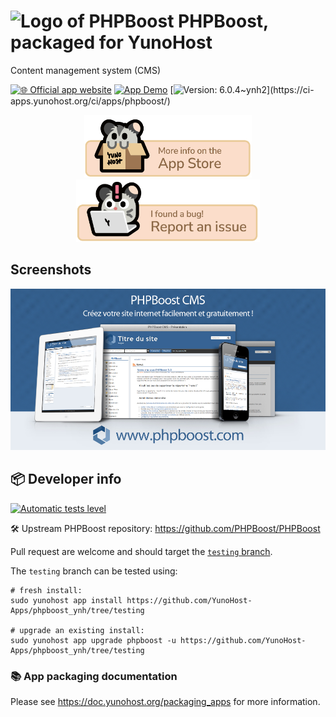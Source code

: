 <!--
N.B.: This README was automatically generated by <https://github.com/YunoHost/apps_tools/blob/main/readme_generator>
It shall NOT be edited by hand.
-->

<h1>
  <img src="https://raw.githubusercontent.com/YunoHost/apps/main/logos/phpboost.png" width="32px" alt="Logo of PHPBoost">
  PHPBoost, packaged for YunoHost
</h1>

Content management system (CMS)

[![🌐 Official app website](https://img.shields.io/badge/Official_app_website-darkgreen?style=for-the-badge)](https://www.phpboost.com/)
[![App Demo](https://img.shields.io/badge/App_Demo-blue?style=for-the-badge)](https://demo.phpboost.com/)
[![Version: 6.0.4~ynh2](https://img.shields.io/badge/Version-6.0.4~ynh2-rgb(18,138,11)?style=for-the-badge)](https://ci-apps.yunohost.org/ci/apps/phpboost/)

<div align="center">
<a href="https://apps.yunohost.org/app/phpboost"><img height="100px" src="https://github.com/YunoHost/yunohost-artwork/raw/refs/heads/main/badges/neopossum-badges/badge_more_info_on_the_appstore.svg"/></a>
<a href="https://github.com/YunoHost-Apps/phpboost_ynh/issues"><img height="100px" src="https://github.com/YunoHost/yunohost-artwork/raw/refs/heads/main/badges/neopossum-badges/badge_report_an_issue.svg"/></a>
</div>


## Screenshots
![Screenshot of PHPBoost](./doc/screenshots/screenshot.png)

## 📦 Developer info

[![Automatic tests level](https://apps.yunohost.org/badge/cilevel/phpboost)](https://ci-apps.yunohost.org/ci/apps/phpboost/)

🛠️ Upstream PHPBoost repository: <https://github.com/PHPBoost/PHPBoost>

Pull request are welcome and should target the [`testing` branch](https://github.com/YunoHost-Apps/phpboost_ynh/tree/testing).

The `testing` branch can be tested using:
```
# fresh install:
sudo yunohost app install https://github.com/YunoHost-Apps/phpboost_ynh/tree/testing

# upgrade an existing install:
sudo yunohost app upgrade phpboost -u https://github.com/YunoHost-Apps/phpboost_ynh/tree/testing
```

### 📚 App packaging documentation

Please see <https://doc.yunohost.org/packaging_apps> for more information.